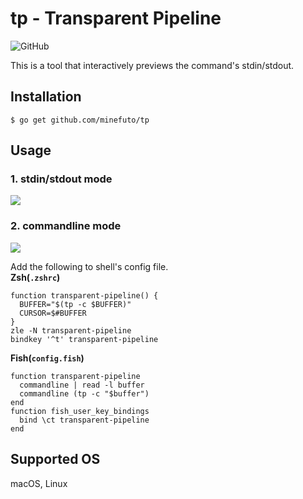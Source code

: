# tp - Transparent Pipeline
![GitHub](https://img.shields.io/github/license/minefuto/tp?style=for-the-badge)

This is a tool that interactively previews the command's stdin/stdout.

## Installation
```
$ go get github.com/minefuto/tp 
```

## Usage
### 1. stdin/stdout mode  
<img src="https://github.com/minefuto/tp/blob/main/gif/mode1.gif">

### 2. commandline mode  
<img src="https://github.com/minefuto/tp/blob/main/gif/mode2.gif">

Add the following to shell's config file.  
**Zsh(`.zshrc`)**
```
function transparent-pipeline() {
  BUFFER="$(tp -c $BUFFER)"
  CURSOR=$#BUFFER
}
zle -N transparent-pipeline
bindkey '^t' transparent-pipeline
```

**Fish(`config.fish`)**
```
function transparent-pipeline
  commandline | read -l buffer
  commandline (tp -c "$buffer")
end
function fish_user_key_bindings
  bind \ct transparent-pipeline
end
```

## Supported OS
macOS, Linux
